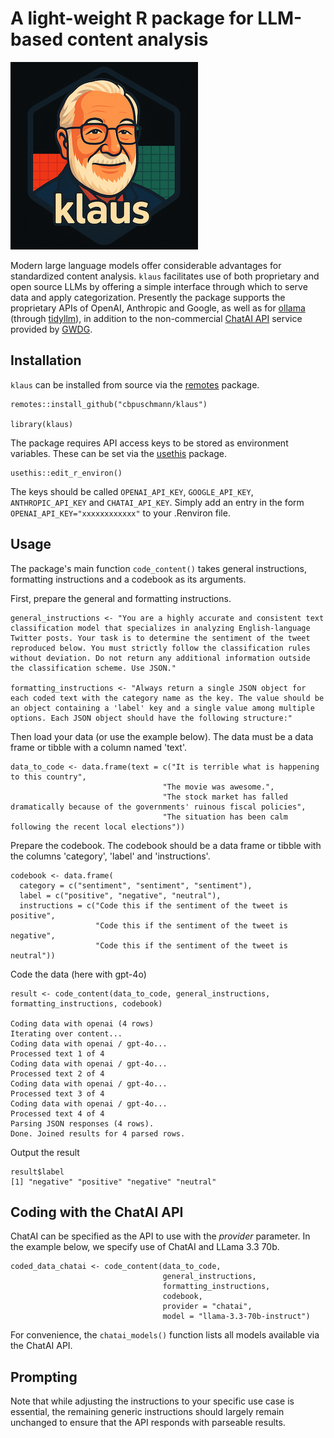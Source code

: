 # A light-weight R package for LLM-based content analysis

![klaus](logo.png?raw=true "klaus")

Modern large language models offer considerable advantages for standardized content analysis. `klaus` facilitates use of both proprietary and open source LLMs by offering a simple interface through which to serve data and apply categorization. Presently the package supports the proprietary APIs of OpenAI, Anthropic and Google, as well as for [ollama](https://ollama.com/) (through [tidyllm](https://cran.r-project.org/package=tidyllm)), in addition to the non-commercial [ChatAI API](https://docs.hpc.gwdg.de/services/saia/index.html) service provided by [GWDG](https://gwdg.de/en/). 

## Installation

`klaus` can be installed from source via the [remotes](https://cran.r-project.org/package=remotes) package.

    remotes::install_github("cbpuschmann/klaus")
    
    library(klaus)
  
The package requires API access keys to be stored as environment variables. These can be set via the [usethis](https://cran.r-project.org/package=usethis) package.

    usethis::edit_r_environ()
    
The keys should be called `OPENAI_API_KEY`, `GOOGLE_API_KEY`, `ANTHROPIC_API_KEY` and `CHATAI_API_KEY`. Simply add an 
entry in the form `OPENAI_API_KEY="xxxxxxxxxxxx"` to your .Renviron file. 

## Usage

The package's main function `code_content()` takes general instructions, formatting instructions and a codebook as its arguments.

First, prepare the general and formatting instructions.
      
    general_instructions <- "You are a highly accurate and consistent text classification model that specializes in analyzing English-language Twitter posts. Your task is to determine the sentiment of the tweet reproduced below. You must strictly follow the classification rules without deviation. Do not return any additional information outside the classification scheme. Use JSON."
  
    formatting_instructions <- "Always return a single JSON object for each coded text with the category name as the key. The value should be an object containing a 'label' key and a single value among multiple options. Each JSON object should have the following structure:"
  
Then load your data (or use the example below). The data must be a data frame or tibble with a column named 'text'.

    data_to_code <- data.frame(text = c("It is terrible what is happening to this country", 
                                      "The movie was awesome.", 
                                      "The stock market has falled dramatically because of the governments' ruinous fiscal policies", 
                                      "The situation has been calm following the recent local elections"))
  
Prepare the codebook. The codebook should be a data frame or tibble with the columns 'category', 'label' and 'instructions'. 

    codebook <- data.frame(
      category = c("sentiment", "sentiment", "sentiment"), 
      label = c("positive", "negative", "neutral"), 
      instructions = c("Code this if the sentiment of the tweet is positive", 
                       "Code this if the sentiment of the tweet is negative", 
                       "Code this if the sentiment of the tweet is neutral"))
  
Code the data (here with gpt-4o)

    result <- code_content(data_to_code, general_instructions, formatting_instructions, codebook)
    
    Coding data with openai (4 rows)
    Iterating over content...
    Coding data with openai / gpt-4o...
    Processed text 1 of 4
    Coding data with openai / gpt-4o...
    Processed text 2 of 4
    Coding data with openai / gpt-4o...
    Processed text 3 of 4
    Coding data with openai / gpt-4o...
    Processed text 4 of 4
    Parsing JSON responses (4 rows).
    Done. Joined results for 4 parsed rows.

Output the result

    result$label
    [1] "negative" "positive" "negative" "neutral" 

## Coding with the ChatAI API

ChatAI can be specified as the API to use with the *provider* parameter. In the example below, we specify use of ChatAI and LLama 3.3 70b.

    coded_data_chatai <- code_content(data_to_code, 
                                      general_instructions, 
                                      formatting_instructions, 
                                      codebook, 
                                      provider = "chatai", 
                                      model = "llama-3.3-70b-instruct")

For convenience, the `chatai_models()` function lists all models available via the ChatAI API.

## Prompting

Note that while adjusting the instructions to your specific use case is essential, the remaining generic instructions should largely remain unchanged to ensure that the API responds with parseable results.
